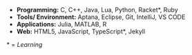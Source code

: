 * **Programming:** C, C++, Java, Lua, Python, Racket*, Ruby
* **Tools/ Environment:** Aptana, Eclipse, Git, IntelliJ, VS CODE
* **Applications:** Julia, MATLAB, R  
* **Web:** HTML5, JavaScript, TypeScript*, Jekyll

\* = *Learning*
